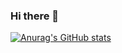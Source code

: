 ### Hi there 👋


[![Anurag's GitHub stats](https://github-readme-stats.vercel.app/api?username=깃허브아이디)](https://github.com/psh320/github-readme-stats)
<!--
**psh320/psh320** is a ✨ _special_ ✨ repository because its `README.md` (this file) appears on your GitHub profile.

Here are some ideas to get you started:

- 🔭 I’m currently working on ...
- 🌱 I’m currently learning ...
- 👯 I’m looking to collaborate on ...
- 🤔 I’m looking for help with ...
- 💬 Ask me about ...
- 📫 How to reach me: ...
- 😄 Pronouns: ...
- ⚡ Fun fact: ...
-->
